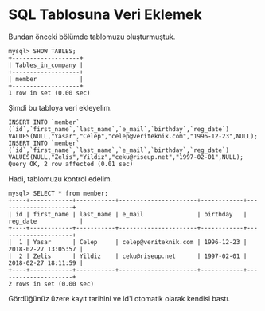 # SQL Tablosuna Veri Eklemek

Bundan önceki bölümde tablomuzu oluşturmuştuk.

```
mysql> SHOW TABLES;
+-------------------+
| Tables_in_company |
+-------------------+
| member            |
+-------------------+
1 row in set (0.00 sec)
```

Şimdi bu tabloya veri ekleyelim.

    INSERT INTO `member` (`id`,`first_name`,`last_name`,`e_mail`,`birthday`,`reg_date`) VALUES(NULL,"Yasar","Celep","celep@veriteknik.com","1996-12-23",NULL);
    INSERT INTO `member` (`id`,`first_name`,`last_name`,`e_mail`,`birthday`,`reg_date`) VALUES(NULL,"Zelis","Yildiz","ceku@riseup.net","1997-02-01",NULL); 
    Query OK, 2 row affected (0.01 sec)

Hadi, tablomuzu kontrol edelim.

```
mysql> SELECT * from member;
+----+------------+-----------+----------------------+------------+---------------------+
| id | first_name | last_name | e_mail               | birthday   | reg_date            |
+----+------------+-----------+----------------------+------------+---------------------+
|  1 | Yasar      | Celep     | celep@veriteknik.com | 1996-12-23 | 2018-02-27 13:05:57 |
|  2 | Zelis      | Yildiz    | ceku@riseup.net      | 1997-02-01 | 2018-02-27 18:11:59 |
+----+------------+-----------+----------------------+------------+---------------------+
2 rows in set (0.00 sec)
```

Gördüğünüz üzere kayıt tarihini ve id'i otomatik olarak kendisi bastı.

